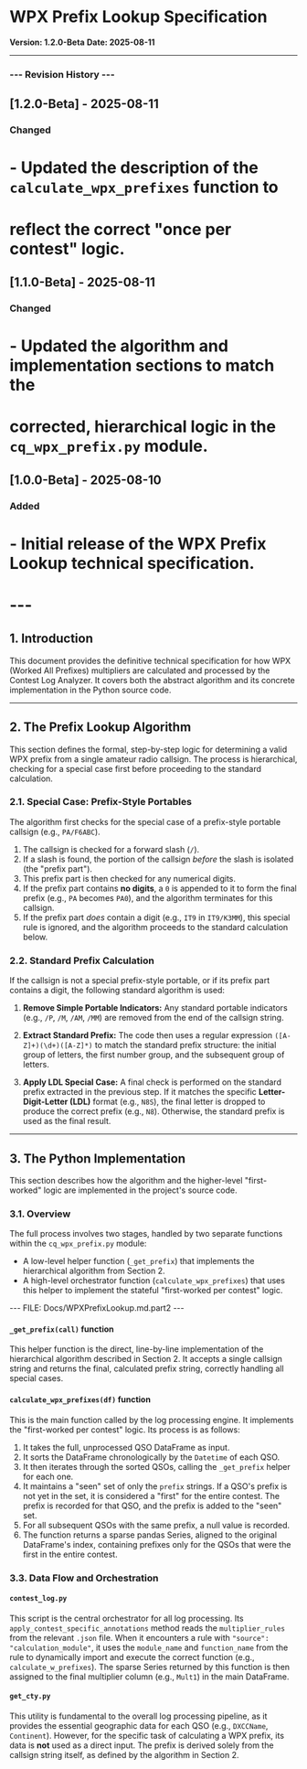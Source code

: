 # WPX Prefix Lookup Specification

**Version: 1.2.0-Beta**
**Date: 2025-08-11**

---
### --- Revision History ---
## [1.2.0-Beta] - 2025-08-11
### Changed
# - Updated the description of the `calculate_wpx_prefixes` function to
#   reflect the correct "once per contest" logic.
## [1.1.0-Beta] - 2025-08-11
### Changed
# - Updated the algorithm and implementation sections to match the
#   corrected, hierarchical logic in the `cq_wpx_prefix.py` module.
## [1.0.0-Beta] - 2025-08-10
### Added
# - Initial release of the WPX Prefix Lookup technical specification.
# ---

## 1. Introduction
This document provides the definitive technical specification for how WPX (Worked All Prefixes) multipliers are calculated and processed by the Contest Log Analyzer. It covers both the abstract algorithm and its concrete implementation in the Python source code.

---
## 2. The Prefix Lookup Algorithm
This section defines the formal, step-by-step logic for determining a valid WPX prefix from a single amateur radio callsign. The process is hierarchical, checking for a special case first before proceeding to the standard calculation.

### 2.1. Special Case: Prefix-Style Portables
The algorithm first checks for the special case of a prefix-style portable callsign (e.g., `PA/F6ABC`).

1.  The callsign is checked for a forward slash (`/`).
2.  If a slash is found, the portion of the callsign *before* the slash is isolated (the "prefix part").
3.  This prefix part is then checked for any numerical digits.
4.  If the prefix part contains **no digits**, a `0` is appended to it to form the final prefix (e.g., `PA` becomes `PA0`), and the algorithm terminates for this callsign.
5.  If the prefix part *does* contain a digit (e.g., `IT9` in `IT9/K3MM`), this special rule is ignored, and the algorithm proceeds to the standard calculation below.

### 2.2. Standard Prefix Calculation
If the callsign is not a special prefix-style portable, or if its prefix part contains a digit, the following standard algorithm is used:

1.  **Remove Simple Portable Indicators:** Any standard portable indicators (e.g., `/P`, `/M`, `/AM`, `/MM`) are removed from the end of the callsign string.

2.  **Extract Standard Prefix:** The code then uses a regular expression `([A-Z]+)(\d+)([A-Z]*)` to match the standard prefix structure: the initial group of letters, the first number group, and the subsequent group of letters.

3.  **Apply LDL Special Case:** A final check is performed on the standard prefix extracted in the previous step. If it matches the specific **Letter-Digit-Letter (LDL)** format (e.g., `N8S`), the final letter is dropped to produce the correct prefix (e.g., `N8`). Otherwise, the standard prefix is used as the final result.

---
## 3. The Python Implementation

This section describes how the algorithm and the higher-level "first-worked" logic are implemented in the project's source code.

### 3.1. Overview
The full process involves two stages, handled by two separate functions within the `cq_wpx_prefix.py` module:
* A low-level helper function (`_get_prefix`) that implements the hierarchical algorithm from Section 2.
* A high-level orchestrator function (`calculate_wpx_prefixes`) that uses this helper to implement the stateful "first-worked per contest" logic.

--- FILE: Docs/WPXPrefixLookup.md.part2 ---
#### `_get_prefix(call)` function
This helper function is the direct, line-by-line implementation of the hierarchical algorithm described in Section 2. It accepts a single callsign string and returns the final, calculated prefix string, correctly handling all special cases.

#### `calculate_wpx_prefixes(df)` function
This is the main function called by the log processing engine. It implements the "first-worked per contest" logic. Its process is as follows:
1.  It takes the full, unprocessed QSO DataFrame as input.
2.  It sorts the DataFrame chronologically by the `Datetime` of each QSO.
3.  It then iterates through the sorted QSOs, calling the `_get_prefix` helper for each one.
4.  It maintains a "seen" set of only the `prefix` strings. If a QSO's prefix is not yet in the set, it is considered a "first" for the entire contest. The prefix is recorded for that QSO, and the prefix is added to the "seen" set.
5.  For all subsequent QSOs with the same prefix, a null value is recorded.
6.  The function returns a sparse pandas Series, aligned to the original DataFrame's index, containing prefixes only for the QSOs that were the first in the entire contest.

### 3.3. Data Flow and Orchestration

#### `contest_log.py`
This script is the central orchestrator for all log processing. Its `apply_contest_specific_annotations` method reads the `multiplier_rules` from the relevant `.json` file. When it encounters a rule with `"source": "calculation_module"`, it uses the `module_name` and `function_name` from the rule to dynamically import and execute the correct function (e.g., `calculate_w_prefixes`). The sparse Series returned by this function is then assigned to the final multiplier column (e.g., `Mult1`) in the main DataFrame.

#### `get_cty.py`
This utility is fundamental to the overall log processing pipeline, as it provides the essential geographic data for each QSO (e.g., `DXCCName`, `Continent`). However, for the specific task of calculating a WPX prefix, its data is **not** used as a direct input. The prefix is derived solely from the callsign string itself, as defined by the algorithm in Section 2.
